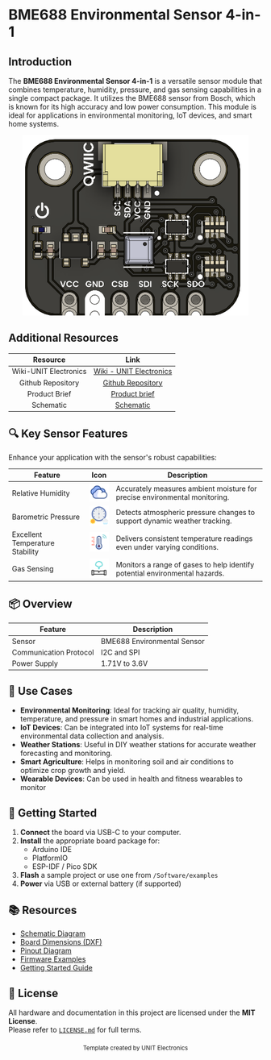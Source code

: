 
# BME688 Environmental Sensor 4-in-1

## Introduction

The **BME688 Environmental Sensor 4-in-1** is a versatile sensor module that combines temperature, humidity, pressure, and gas sensing capabilities in a single compact package. It utilizes the BME688 sensor from Bosch, which is known for its high accuracy and low power consumption. This module is ideal for applications in environmental monitoring, IoT devices, and smart home systems.

<div align="center">
  <img src="hardware/resources/unit_top_v_1_0_0_bme688_enviromental_sensor_4_in_1.png" width="450px" alt="Development Board">
  <p><em></em></p>
</div>


## Additional Resources

<div align="center">

| Resource | Link |
|:--------:|:----:|
| Wiki-UNIT Electronics | [Wiki - UNIT Electronics](https://unit-electronics-mx.github.io/wiki_uelectronics/docs/Sensors/bme688) |
| Github Repository | [Github Repository](https://github.com/UNIT-Electronics-MX/unit_bme688_environmental_sensor_4_in_1) |
| Product Brief | [Product brief](hhttps://unit-electronics-mx.github.io/unit_bme688_environmental_sensor_4_in_1/datasheet_professional.html) |
| Schematic | [Schematic](https://unit-electronics-mx.github.io/unit_bme688_environmental_sensor_4_in_1/unit_sch_v_1_0_0_bme688_environmental_sensor_4_in_1.pdf) |

</div>


## 🔍 Key Sensor Features

Enhance your application with the sensor's robust capabilities:

<div align="center">

| Feature                         | Icon                                                                                         | Description                                                                                |
|---------------------------------|----------------------------------------------------------------------------------------------|--------------------------------------------------------------------------------------------|
| Relative Humidity               | <img src="hardware/resources/img/clouds.gif" width="50" alt="Relative Humidity Icon">         | Accurately measures ambient moisture for precise environmental monitoring.               |
| Barometric Pressure             | <img src="hardware/resources/img/rain.png" width="50" alt="Barometric Pressure Icon">          | Detects atmospheric pressure changes to support dynamic weather tracking.                |
| Excellent Temperature Stability | <img src="hardware/resources/img/temperature.gif" width="50" alt="Temperature Stability Icon"> | Delivers consistent temperature readings even under varying conditions.                  |
| Gas Sensing                     | <img src="hardware/resources/img/gas-leak.gif" width="50" alt="Gas Sensing Icon">              | Monitors a range of gases to help identify potential environmental hazards.              |

</div>

## 📦 Overview
<div align="center">

| Feature                 | Description                      |
|-------------------------|----------------------------------|
| Sensor                  | BME688 Environmental Sensor      |
| Communication Protocol  | I2C and SPI                       |
| Power Supply            | 1.71V to 3.6V                     |

</div>


## 🧪 Use Cases

- **Environmental Monitoring**: Ideal for tracking air quality, humidity, temperature, and pressure in smart homes and industrial applications.
- **IoT Devices**: Can be integrated into IoT systems for real-time environmental data collection and analysis.
- **Weather Stations**: Useful in DIY weather stations for accurate weather forecasting and monitoring.
- **Smart Agriculture**: Helps in monitoring soil and air conditions to optimize crop growth and yield.
- **Wearable Devices**: Can be used in health and fitness wearables to monitor


## 🚀 Getting Started

1. **Connect** the board via USB-C to your computer.
2. **Install** the appropriate board package for:
   - Arduino IDE
   - PlatformIO
   - ESP-IDF / Pico SDK
3. **Flash** a sample project or use one from `/Software/examples`
4. **Power** via USB or external battery (if supported)


## 📚 Resources

- [Schematic Diagram](hardware/schematic.pdf)
- [Board Dimensions (DXF)](docs/dimensions.dxf)
- [Pinout Diagram](docs/pinout.png)
- [Firmware Examples](firmware/)
- [Getting Started Guide](docs/getting_started.md)


## 📝 License

All hardware and documentation in this project are licensed under the **MIT License**.  
Please refer to [`LICENSE.md`](LICENSE.md) for full terms.



<div align="center">
  <sub>Template created by UNIT Electronics </sub>
</div>

